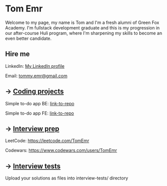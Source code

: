 # Tom Emr

Welcome to my page, my name is Tom and I'm a fresh alumni of Green Fox Academy. I'm fullstack development graduate and this is my progression in our after-course Huli program, where I'm sharpening my skills to become an even better candidate.

## Hire me
LinkedIn: [My LinkedIn profile](https://www.linkedin.com/in/tomáš-emr-8q5w2e0/)

Email: tommy.emr@gmail.com

## &rarr; [Coding projects](https://github.com/green-fox-academy/definitions/tree/master/project-phase/huli/coding-projects)
Simple to-do app BE: [link-to-repo](https://github.com/TomEmr/simple_todo_app_be)

Simple to-do app FE: [link-to-repo](https://github.com/TomEmr/simple_todo_app_fe)

## &rarr; [Interview prep](https://github.com/green-fox-academy/teaching-materials/tree/master/interview)
LeetCode: https://leetcode.com/TomEmr

Codewars: https://www.codewars.com/users/TomEmr

## &rarr; [Interview tests](https://github.com/green-fox-academy/teaching-materials/tree/master/project-phase/tech-interview-tests)
Upload your solutions as files into interview-tests/ directory


